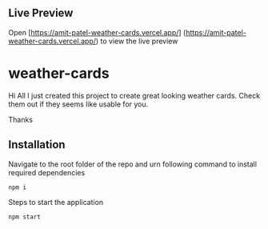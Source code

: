 ## Live Preview
Open [https://amit-patel-weather-cards.vercel.app/] (https://amit-patel-weather-cards.vercel.app/) to view the live preview

# weather-cards

Hi All
I just created this project to create great looking weather cards.
Check them out if they seems like usable for you.


Thanks


## Installation
Navigate to the root folder of the repo and urn following command to install required dependencies

```sh
npm i
```

Steps to start the application
```
npm start
```
